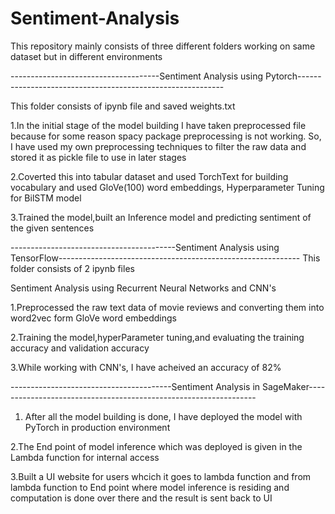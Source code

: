 # Sentiment-Analysis
This repository mainly consists of three different folders working on same dataset but in different environments

-------------------------------------Sentiment Analysis using Pytorch-----------------------------------------------------------

This folder consists of ipynb file and saved weights.txt

1.In the initial stage of the model building I have taken preprocessed file because for some reason spacy package preprocessing is not working. So, I have used my own preprocessing techniques to filter the raw data and stored it as pickle file to use in later stages

2.Coverted this into tabular dataset and used TorchText for building vocabulary and used GloVe(100) word embeddings, Hyperparameter Tuning for BilSTM model

3.Trained the model,built an Inference model and predicting sentiment of the given sentences

-----------------------------------------Sentiment Analysis using TensorFlow------------------------------------------------------------
This folder consists of 2 ipynb files

Sentiment Analysis using Recurrent Neural Networks and CNN's

1.Preprocessed the raw text data of movie reviews and converting them into word2vec form GloVe word embeddings

2.Training the model,hyperParameter tuning,and evaluating the training accuracy and validation accuracy

3.While working with CNN's, I have acheived an accuracy of 82% 

----------------------------------------Sentiment Analysis in SageMaker-----------------------------------------------------------------

1. After all the model building is done, I have deployed the model with PyTorch in production environment

2.The End point of model inference which was deployed is given in the Lambda function for internal access

3.Built a UI website for users whcich it goes to lambda function and from lambda function to End point where model inference is residing and computation is done over there and the result is sent back to UI 
